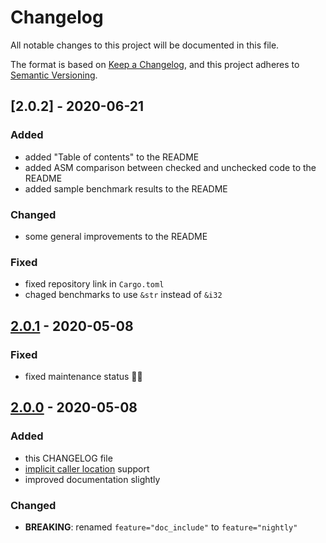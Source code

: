 # Changelog

All notable changes to this project will be documented in this file.

The format is based on [Keep a Changelog](https://keepachangelog.com/en/1.0.0/),
and this project adheres to [Semantic Versioning](https://semver.org/spec/v2.0.0.html).

## [2.0.2] - 2020-06-21

### Added

- added "Table of contents" to the README
- added ASM comparison between checked and unchecked code to the README
- added sample benchmark results to the README

### Changed

- some general improvements to the README

### Fixed

- fixed repository link in `Cargo.toml`
- chaged benchmarks to use `&str` instead of `&i32`

## [2.0.1] - 2020-05-08

### Fixed

- fixed maintenance status 🤦‍♂️

## [2.0.0] - 2020-05-08

### Added

- this CHANGELOG file
- [implicit caller location](https://doc.rust-lang.org/unstable-book/language-features/track-caller.html) support
- improved documentation slightly

### Changed

- **BREAKING**: renamed `feature="doc_include"` to `feature="nightly"`

[2.0.1]: https://github.com/daxpedda/unchecked_unwrap/releases/tag/v2.0.1
[2.0.0]: https://github.com/daxpedda/unchecked_unwrap/releases/tag/v2.0.0

